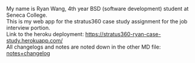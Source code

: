 My name is Ryan Wang, 4th year BSD (software development) student at Seneca College.  
This is my web app for the stratus360 case study assignment for the job interview portion.   
Link to the heroku deployment: https://stratus360-ryan-case-study.herokuapp.com/  
All changelogs and notes are noted down in the other MD file: [notes+changelog](https://github.com/auir9999/stratus360-case-study/blob/main/notes%2Bchangelog.md)
